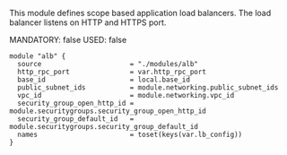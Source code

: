 This module defines scope based application load balancers. The load balancer listens on HTTP and HTTPS port.

MANDATORY: false
USED: false

```hcl
module "alb" {
  source                      = "./modules/alb"
  http_rpc_port               = var.http_rpc_port
  base_id                     = local.base_id
  public_subnet_ids           = module.networking.public_subnet_ids
  vpc_id                      = module.networking.vpc_id
  security_group_open_http_id = module.securitygroups.security_group_open_http_id
  security_group_default_id   = module.securitygroups.security_group_default_id
  names                       = toset(keys(var.lb_config))
}
```
